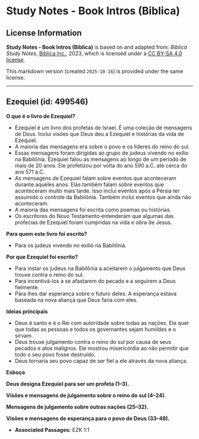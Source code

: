 # Study Notes - Book Intros (Biblica)

## License Information

**Study Notes - Book Intros (Biblica)** is based on and adapted from: _Biblica Study Notes_, [Biblica Inc.](https://www.biblica.com/), 2023, which is licensed under a [CC BY-SA 4.0 license](https://creativecommons.org/licenses/by-sa/4.0/legalcode.en).

This markdown version (created `2025-10-16`) is provided under the same license.



--------------------------------

## Ezequiel (id: 499546)

**O que é o livro de Ezequiel?**

* Ezequiel é um livro dos profetas de Israel. É uma coleção de mensagens de Deus. Inclui visões que Deus deu a Ezequiel e histórias da vida de Ezequiel.
* A maioria das mensagens era sobre o povo e os líderes do reino do sul.
* Essas mensagens foram dirigidas ao grupo de judeus vivendo no exílio na Babilônia. Ezequiel falou as mensagens ao longo de um período de mais de 20 anos. Ele profetizou por volta do ano 590 a.C. até cerca do ano 571 a.C.
* As mensagens de Ezequiel falam sobre eventos que aconteceram durante aqueles anos. Elas também falam sobre eventos que aconteceram muito mais tarde. Isso inclui eventos após a Pérsia ter assumido o controle da Babilônia. Também inclui eventos que ainda não aconteceram.
* A maioria das mensagens foi escrita como poemas ou histórias.
* Os escritores do Novo Testamento entenderam que algumas das profecias de Ezequiel foram cumpridas na vida e obra de Jesus.

**Para quem este livro foi escrito?**

* Para os judeus vivendo no exílio na Babilônia.

**Por que Ezequiel foi escrito?**

* Para instar os judeus na Babilônia a aceitarem o julgamento que Deus trouxe contra o reino do sul.
* Para incentivá\-los a se afastarem do pecado e a seguirem a Deus fielmente.
* Para lhes dar esperança sobre o futuro deles. A esperança estava baseada na nova aliança que Deus faria com eles.

**Ideias principais**

* Deus é santo e é o Rei com autoridade sobre todas as nações. Ele quer que todas as pessoas e todos os governantes sejam humildes e o sirvam.
* Deus trouxe julgamento contra o reino do sul por causa de seus pecados e atos malignos. Ele mostrou misericórdia ao não permitir que todo o seu povo fosse destruído.
* Deus tornaria seu povo capaz de ser fiel a ele através da nova aliança.

**Esboço**

**Deus designa Ezequiel para ser um profeta (1–3\).**

**Visões e mensagens de julgamento sobre o reino do sul (4–24\).**

**Mensagens de julgamento sobre outras nações (25–32\).**

**Visões e mensagens de esperança para o povo de Deus (33–48\).**

* **Associated Passages:** EZK 1:1


